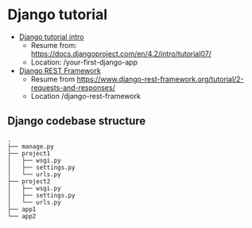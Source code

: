 # Django tutorial

- [Django tutorial intro](https://docs.djangoproject.com/en/4.2/intro/)
    - Resume from: https://docs.djangoproject.com/en/4.2/intro/tutorial07/
    - Location: /your-first-django-app
- [Django REST Framework](https://www.django-rest-framework.org/tutorial/quickstart/)
    - Resume from https://www.django-rest-framework.org/tutorial/2-requests-and-responses/
    - Location /django-rest-framework

## Django codebase structure

```
.
├── manage.py
├── project1
│   ├── wsgi.py
│   ├── settings.py
│   └── urls.py
├── project2
│   ├── wsgi.py
│   ├── settings.py
│   └── urls.py
├── app1
└── app2
```
